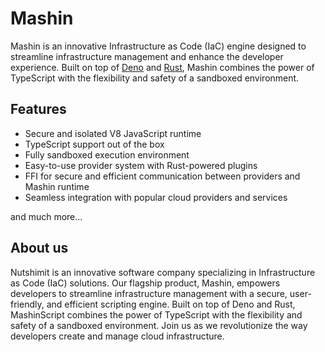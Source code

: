 # Mashin

Mashin is an innovative Infrastructure as Code (IaC) engine designed to streamline infrastructure management and enhance the developer experience. Built on top of [Deno](https://crates.io/crates/deno_core) and [Rust](https://www.rust-lang.org/), Mashin combines the power of TypeScript with the flexibility and safety of a sandboxed environment.

## Features
- Secure and isolated V8 JavaScript runtime
- TypeScript support out of the box
- Fully sandboxed execution environment
- Easy-to-use provider system with Rust-powered plugins
- FFI for secure and efficient communication between providers and Mashin runtime
- Seamless integration with popular cloud providers and services

and much more...

## About us

Nutshimit is an innovative software company specializing in Infrastructure as Code (IaC) solutions. Our flagship product, Mashin, empowers developers to streamline infrastructure management with a secure, user-friendly, and efficient scripting engine. Built on top of Deno and Rust, MashinScript combines the power of TypeScript with the flexibility and safety of a sandboxed environment. Join us as we revolutionize the way developers create and manage cloud infrastructure.
